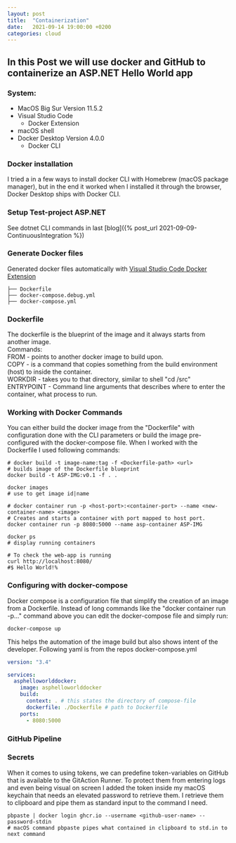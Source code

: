 ```yaml
---
layout: post
title:  "Containerization"
date:   2021-09-14 19:00:00 +0200
categories: cloud
---
```


## In this Post we will use docker and GitHub to containerize an ASP.NET Hello World app

### System:
- MacOS Big Sur Version 11.5.2
- Visual Studio Code
  - Docker Extension
- macOS shell
- Docker Desktop Version 4.0.0
  - Docker CLI

### Docker installation
I tried a in a few ways to install docker CLI with Homebrew (macOS package manager), but in the end it worked when I installed it through the browser, Docker Desktop ships with Docker CLI.

### Setup Test-project ASP.NET
See dotnet CLI commands in last
[blog]({% post_url 2021-09-09-ContinuousIntegration %})

### Generate Docker files
Generated docker files automatically with [Visual Studio Code Docker Extension](https://code.visualstudio.com/docs/containers/overview)
```shell
├── Dockerfile
├── docker-compose.debug.yml
├── docker-compose.yml
```
### Dockerfile
The dockerfile is the blueprint of the image and it always starts from another image.\
Commands:\
FROM - points to another docker image to build upon.\
COPY - is a command that copies something from the build environment (host) to inside the container.\
WORKDIR - takes you to that directory, similar to shell "cd /src"\
ENTRYPOINT - Command line arguments that describes where to enter the container, what process to run.
### Working with Docker Commands
You can either build the docker image from the "Dockerfile" with configuration done with the CLI parameters or build the image pre-configured with the docker-compose file. When I worked with the Dockerfile I used following commands:
```shell
# docker build -t image-name:tag -f <Dockerfile-path> <url>  
# builds image of the Dockerfile blueprint
docker build -t ASP-IMG:v0.1 -f . .
```
```shell
docker images
# use to get image id|name
```
```shell
# docker container run -p <host-port>:<container-port> --name <new-container-name> <image>
# Creates and starts a container with port mapped to host port.
docker container run -p 8080:5000 --name asp-container ASP-IMG
```

```shell
docker ps
# display running containers
```
```shell
# To check the web-app is running
curl http://localhost:8080/
#$ Hello World!%
```
### Configuring with docker-compose
Docker compose is a configuration file that simplify the creation of an image from a Dockerfile. Instead of long commands like the "docker container run -p..." command above you can edit the docker-compose file and simply run:
```shell
docker-compose up
```
This helps the automation of the image build but also shows intent of the developer. Following yaml is from the repos docker-compose.yml
```yml
version: "3.4"

services:
  asphelloworlddocker:
    image: asphelloworlddocker
    build:
      context: . # this states the directory of compose-file
      dockerfile: ./Dockerfile # path to Dockerfile
    ports:
      - 8080:5000
```

### GitHub Pipeline


### Secrets
When it comes to using tokens, we can predefine token-variables on GitHub that is available to the GitAction Runner.
To protect them from entering logs and even being visual on screen I added the token inside my macOS keychain that needs an elevated password to retrieve them. I retrieve them to clipboard and pipe them as standard input to the command I need.
```shell
pbpaste | docker login ghcr.io --username <github-user-name> --password-stdin
# macOS command pbpaste pipes what contained in clipboard to std.in to next command
```